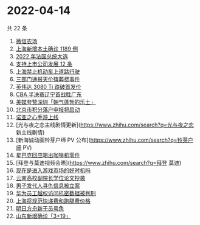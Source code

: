 # 2022-04-14

共 22 条

<!-- BEGIN ZHIHUSEARCH -->
<!-- 最后更新时间 Thu Apr 14 2022 07:07:54 GMT+0800 (China Standard Time) -->
1. [微信农场](https://www.zhihu.com/search?q=微信农场)
1. [上海新增本土确诊 1189 例](https://www.zhihu.com/search?q=上海新增)
1. [2022 年法国总统大选](https://www.zhihu.com/search?q=法国总统第一轮大选)
1. [支持上市公司发展 12 条](https://www.zhihu.com/search?q=支持上市公司发展12条)
1. [上海禁止机动车上道路行驶](https://www.zhihu.com/search?q=上海疫情防控)
1. [三部门通报天价殡葬费事件](https://www.zhihu.com/search?q=天价殡葬费)
1. [英伟达 3080 Ti 跌破首发价](https://www.zhihu.com/search?q=英伟达3080Ti)
1. [CBA 半决赛辽宁首战胜广东](https://www.zhihu.com/search?q=CBA半决赛辽宁广东)
1. [美媒夸赞深圳「朝气蓬勃的乐土」](https://www.zhihu.com/search?q=美媒夸赞深圳)
1. [北京市积分落户申报将启动](https://www.zhihu.com/search?q=北京市积分落户申报)
1. [诺亚之心手游上线](https://www.zhihu.com/search?q=诺亚之心)
1. [光与夜之恋主线剧情更新](https://www.zhihu.com/search?q=光与夜之恋 新主线剧情)
1. [新海诚动画铃芽户缔 PV 公布](https://www.zhihu.com/search?q=铃芽户缔 PV)
1. [星巴克回应喝出咖啡机零件](https://www.zhihu.com/search?q=星巴克回应喝出咖啡机零件)
1. [拜登与莫迪视频会晤](https://www.zhihu.com/search?q=拜登 莫迪)
1. [现在是进入游戏市场的好时机吗](https://www.zhihu.com/search?q=游戏市场)
1. [云南高校副院长学位论文抄袭](https://www.zhihu.com/search?q=云南高校副院长抄袭)
1. [男子发代人寻仇信息被立案](https://www.zhihu.com/search?q=男子发代人寻仇信息)
1. [华为员工越权访问机密数据被判刑](https://www.zhihu.com/search?q=华为员工)
1. [上海将规范快递费和跑腿费价格](https://www.zhihu.com/search?q=上海快递费价格)
1. [明日方舟新干员号角](https://www.zhihu.com/search?q=明日方舟新六星号角)
1. [山东新增确诊「3+19」](https://www.zhihu.com/search?q=山东新增)
<!-- END ZHIHUSEARCH -->
